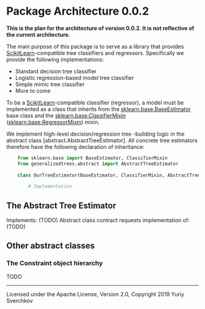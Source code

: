 # Package Architecture 0.0.2

**This is the plan for the architecture of version 0.0.2. It is not reflective of the current architecture.**

The main purpose of this package is to serve as a library that provides [ScikitLearn]-compatible tree classifiers and
regressors.
Specifically we provide the following implementations:

* Standard decision tree classifier
* Logistic regression-based model tree classifier
* Simple mimic tree classifier
* More to come

To be a [ScikitLearn]-compatible classifier (regressor), a model must be implemented as a class that inherits from the
[sklearn.base.BaseEstimator] base class and the [sklearn.base.ClassifierMixin] ([sklearn.base.RegressorMixin]) mixin.

We implement high-level decision/regression tree -building logic in the abstract class [abstract.AbstractTreeEstimator].
All concrete tree estimators therefore have the following declaration of inheritance:

```python
    from sklearn.base import BaseEstimator, ClassifierMixin
    from generalizedtrees.abstract import AbstractTreeEstimator
    
    class OurTreeEstimator(BaseEstimator, ClassifierMixin, AbstractTreeEstimator):
    
        # Implementation
```

## The Abstract Tree Estimator
Implements: (TODO)
Abstract class contract requests implementation of: (TODO)

## Other abstract classes

### The Constraint object hierarchy

TODO

---
Licensed under the Apache License, Version 2.0, Copyright 2019 Yuriy Sverchkov

[ScikitLearn]: https://scikit-learn.org/stable/
[sklearn.base.BaseEstimator]: https://scikit-learn.org/stable/modules/generated/sklearn.base.BaseEstimator.html
[sklearn.base.ClassifierMixin]: https://scikit-learn.org/stable/modules/generated/sklearn.base.ClassifierMixin.html
[sklearn.base.RegressorMixin]: https://scikit-learn.org/stable/modules/generated/sklearn.base.RegressorMixin.html